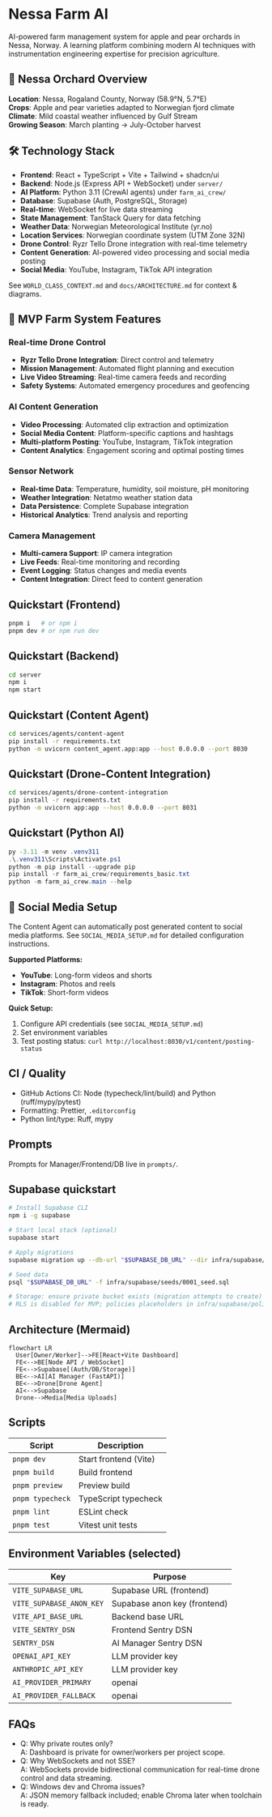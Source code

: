 # Nessa Farm AI

AI-powered farm management system for apple and pear orchards in Nessa, Norway. A learning platform combining modern AI techniques with instrumentation engineering expertise for precision agriculture.

## 🍎 Nessa Orchard Overview
**Location**: Nessa, Rogaland County, Norway (58.9°N, 5.7°E)  
**Crops**: Apple and pear varieties adapted to Norwegian fjord climate  
**Climate**: Mild coastal weather influenced by Gulf Stream  
**Growing Season**: March planting → July-October harvest  

## 🛠️ Technology Stack
- **Frontend**: React + TypeScript + Vite + Tailwind + shadcn/ui
- **Backend**: Node.js (Express API + WebSocket) under `server/`
- **AI Platform**: Python 3.11 (CrewAI agents) under `farm_ai_crew/`
- **Database**: Supabase (Auth, PostgreSQL, Storage)
- **Real-time**: WebSocket for live data streaming
- **State Management**: TanStack Query for data fetching
- **Weather Data**: Norwegian Meteorological Institute (yr.no)
- **Location Services**: Norwegian coordinate system (UTM Zone 32N)
- **Drone Control**: Ryzr Tello Drone integration with real-time telemetry
- **Content Generation**: AI-powered video processing and social media posting
- **Social Media**: YouTube, Instagram, TikTok API integration

See `WORLD_CLASS_CONTEXT.md` and `docs/ARCHITECTURE.md` for context & diagrams.

## 🚁 MVP Farm System Features

### **Real-time Drone Control**
- **Ryzr Tello Drone Integration**: Direct control and telemetry
- **Mission Management**: Automated flight planning and execution
- **Live Video Streaming**: Real-time camera feeds and recording
- **Safety Systems**: Automated emergency procedures and geofencing

### **AI Content Generation**
- **Video Processing**: Automated clip extraction and optimization
- **Social Media Content**: Platform-specific captions and hashtags
- **Multi-platform Posting**: YouTube, Instagram, TikTok integration
- **Content Analytics**: Engagement scoring and optimal posting times

### **Sensor Network**
- **Real-time Data**: Temperature, humidity, soil moisture, pH monitoring
- **Weather Integration**: Netatmo weather station data
- **Data Persistence**: Complete Supabase integration
- **Historical Analytics**: Trend analysis and reporting

### **Camera Management**
- **Multi-camera Support**: IP camera integration
- **Live Feeds**: Real-time monitoring and recording
- **Event Logging**: Status changes and media events
- **Content Integration**: Direct feed to content generation

## Quickstart (Frontend)
```sh
pnpm i   # or npm i
pnpm dev # or npm run dev
```

## Quickstart (Backend)
```sh
cd server
npm i
npm start
```

## Quickstart (Content Agent)
```sh
cd services/agents/content-agent
pip install -r requirements.txt
python -m uvicorn content_agent.app:app --host 0.0.0.0 --port 8030
```

## Quickstart (Drone-Content Integration)
```sh
cd services/agents/drone-content-integration
pip install -r requirements.txt
python -m uvicorn app:app --host 0.0.0.0 --port 8031
```

## Quickstart (Python AI)
```powershell
py -3.11 -m venv .venv311
.\.venv311\Scripts\Activate.ps1
python -m pip install --upgrade pip
pip install -r farm_ai_crew/requirements_basic.txt
python -m farm_ai_crew.main --help
```

## 📱 Social Media Setup

The Content Agent can automatically post generated content to social media platforms. See `SOCIAL_MEDIA_SETUP.md` for detailed configuration instructions.

**Supported Platforms:**
- **YouTube**: Long-form videos and shorts
- **Instagram**: Photos and reels  
- **TikTok**: Short-form videos

**Quick Setup:**
1. Configure API credentials (see `SOCIAL_MEDIA_SETUP.md`)
2. Set environment variables
3. Test posting status: `curl http://localhost:8030/v1/content/posting-status`

## CI / Quality
- GitHub Actions CI: Node (typecheck/lint/build) and Python (ruff/mypy/pytest)
- Formatting: Prettier, `.editorconfig`
- Python lint/type: Ruff, mypy

## Prompts
Prompts for Manager/Frontend/DB live in `prompts/`.

## Supabase quickstart
```sh
# Install Supabase CLI
npm i -g supabase

# Start local stack (optional)
supabase start

# Apply migrations
supabase migration up --db-url "$SUPABASE_DB_URL" --dir infra/supabase/migrations

# Seed data
psql "$SUPABASE_DB_URL" -f infra/supabase/seeds/0001_seed.sql

# Storage: ensure private bucket exists (migration attempts to create)
# RLS is disabled for MVP; policies placeholders in infra/supabase/policies
```

## Architecture (Mermaid)
```mermaid
flowchart LR
  User[Owner/Worker]-->FE[React+Vite Dashboard]
  FE<-->BE[Node API / WebSocket]
  FE<-->Supabase[(Auth/DB/Storage)]
  BE<-->AI[AI Manager (FastAPI)]
  BE<-->Drone[Drone Agent]
  AI<-->Supabase
  Drone-->Media[Media Uploads]
```

## Scripts
| Script | Description |
|---|---|
| `pnpm dev` | Start frontend (Vite) |
| `pnpm build` | Build frontend |
| `pnpm preview` | Preview build |
| `pnpm typecheck` | TypeScript typecheck |
| `pnpm lint` | ESLint check |
| `pnpm test` | Vitest unit tests |

## Environment Variables (selected)
| Key | Purpose |
|---|---|
| `VITE_SUPABASE_URL` | Supabase URL (frontend) |
| `VITE_SUPABASE_ANON_KEY` | Supabase anon key (frontend) |
| `VITE_API_BASE_URL` | Backend base URL |
| `VITE_SENTRY_DSN` | Frontend Sentry DSN |
| `SENTRY_DSN` | AI Manager Sentry DSN |
| `OPENAI_API_KEY` | LLM provider key |
| `ANTHROPIC_API_KEY` | LLM provider key |
| `AI_PROVIDER_PRIMARY` | openai|anthropic |
| `AI_PROVIDER_FALLBACK` | openai|anthropic |

## FAQs
- Q: Why private routes only?  
  A: Dashboard is private for owner/workers per project scope.
- Q: Why WebSockets and not SSE?  
  A: WebSockets provide bidirectional communication for real-time drone control and data streaming.
- Q: Windows dev and Chroma issues?  
  A: JSON memory fallback included; enable Chroma later when toolchain is ready.